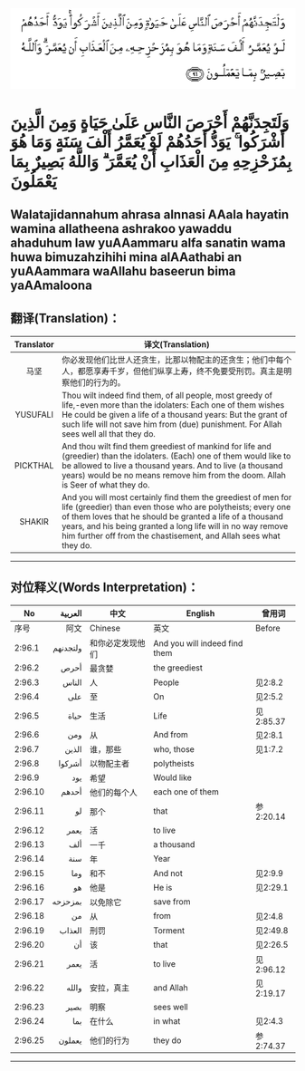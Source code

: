 ![002:096](images/002_096.gif)

#  وَلَتَجِدَنَّهُمْ أَحْرَصَ النَّاسِ عَلَىٰ حَيَاةٍ وَمِنَ الَّذِينَ أَشْرَكُوا ۚ يَوَدُّ أَحَدُهُمْ لَوْ يُعَمَّرُ أَلْفَ سَنَةٍ وَمَا هُوَ بِمُزَحْزِحِهِ مِنَ الْعَذَابِ أَنْ يُعَمَّرَ ۗ وَاللَّهُ بَصِيرٌ بِمَا يَعْمَلُونَ 

## Walatajidannahum ahrasa alnnasi AAala hayatin wamina allatheena ashrakoo yawaddu ahaduhum law yuAAammaru alfa sanatin wama huwa bimuzahzihihi mina alAAathabi an yuAAammara waAllahu baseerun bima yaAAmaloona

## 翻译(Translation)：

| Translator | 译文(Translation)                                            |
|:----------:| ------------------------------------------------------------ |
| 马坚       | 你必发现他们比世人还贪生，比那以物配主的还贪生；他们中每个人，都愿享寿千岁，但他们纵享上寿，终不免要受刑罚。真主是明察他们的行为的。 |
| YUSUFALI   | Thou wilt indeed find them, of all people, most greedy of life,-even more than the idolaters: Each one of them wishes He could be given a life of a thousand years: But the grant of such life will not save him from (due) punishment. For Allah sees well all that they do. |
| PICKTHAL   | And thou wilt find them greediest of mankind for life and (greedier) than the idolaters. (Each) one of them would like to be allowed to live a thousand years. And to live (a thousand years) would be no means remove him from the doom. Allah is Seer of what they do. |
| SHAKIR     | And you will most certainly find them the greediest of men for life (greedier) than even those who are polytheists; every one of them loves that he should be granted a life of a thousand years, and his being granted a long life will in no way remove him further off from the chastisement, and Allah sees what they do. |

---

## 对位释义(Words Interpretation)：

| No      |  العربية | 中文             | English                       | 曾用词    |
| ------- | -------: | ---------------- | ----------------------------- | --------- |
| 序号    |     阿文 | Chinese          | 英文                          | Before    |
| 2:96.1  | ولتجدنهم | 和你必定发现他们 | And you will indeed find them |           |
| 2:96.2  |     أحرص | 最贪婪           | the greediest                 |           |
| 2:96.3  |    الناس | 人               | People                        | 见2:8.2   |
| 2:96.4  |      على | 至               | On                            | 见2:5.2   |
| 2:96.5  |     حياة | 生活             | Life                          | 见2:85.37 |
| 2:96.6  |      ومن | 从               | And from                      | 见2:8.1   |
| 2:96.7  |    الذين | 谁，那些         | who, those                    | 见1:7.2   |
| 2:96.8  |   أشركوا | 以物配主者       | polytheists                   |           |
| 2:96.9  |      يود | 希望             | Would like                    |           |
| 2:96.10 |    أحدهم | 他们的每个人     | each one of them              |           |
| 2:96.11 |       لو | 那个             | that                          | 参2:20.14 |
| 2:96.12 |     يعمر | 活               | to live                       |           |
| 2:96.13 |      ألف | 一千             | a thousand                    |           |
| 2:96.14 |      سنة | 年               | Year                          |           |
| 2:96.15 |      وما | 和不             | And not                       | 见2:9.9   |
| 2:96.16 |       هو | 他是             | He is                         | 见2:29.1  |
| 2:96.17 |  بمزحزحه | 以免除它         | save from                     |           |
| 2:96.18 |       من | 从               | from                          | 见2:4.8   |
| 2:96.19 |   العذاب | 刑罚             | Torment                       | 见2:49.8  |
| 2:96.20 |       أن | 该               | that                          | 见2:26.5  |
| 2:96.21 |     يعمر | 活               | to live                       | 见2:96.12 |
| 2:96.22 |    والله | 安拉，真主       | and Allah                     | 见2:19.17 |
| 2:96.23 |     بصير | 明察             | sees well                     |           |
| 2:96.24 |      بما | 在什么           | in what                       | 见2:4.3   |
| 2:96.25 |   يعملون | 他们的行为       | they do                       | 参2:74.37 |

---
